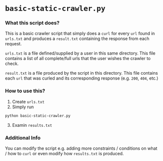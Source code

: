 # `basic-static-crawler.py`

### What this script does?
This is a basic crawler script that simply does a `curl` for every `url` found in `urls.txt` and produces a `result.txt` containing the response from each request.

`urls.txt` is a file defined/supplied by a user in this same directory. This file contains a list of all complete/full urls that the user wishes the crawler to check.

`result.txt` is a file produced by the script in this directory. This file contains each `url` that was curled and its corresponding response (e.g. `200`, `404`, etc.)

### How to use this?
1. Create `urls.txt`
2. Simply run
```sh
python basic-static-crawler.py
```
3. Examin `results.txt`

### Additional Info
You can modify the script e.g. adding more constraints / conditions on what / how to `curl` or even modify how `results.txt` is produced.
